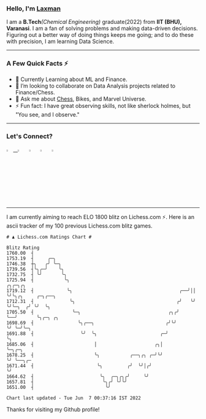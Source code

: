   ### Hello, I'm [Laxman](https://laxman-lakhan.github.io)

I am a **B.Tech**_(Chemical Engineering)_ graduate(2022) from **IIT (BHU), Varanasi**. I am a fan of solving problems and making data-driven decisions. Figuring out a better way of doing things keeps me going; and to do these with precision, I am learning Data Science. 

---

### A Few Quick Facts ⚡️

- 🧐 Currently Learning about ML and Finance.
- 👯 I’m looking to collaborate on Data Analysis projects related to Finance/Chess.
- 💬 Ask me about [Chess](https://lichess.org/@/YourKingIsInDanger), Bikes, and Marvel Universe.
- ⚡️ Fun fact: I have great observing skills, not like sherlock holmes, but "You see, and I observe."

---

### Let's Connect?

<a href="mailto:laxmansingh.lakhan@gmail.com"> <img src="https://img.icons8.com/fluent/48/000000/gmail.png" width="3.5%"/> &nbsp;
[<img src="https://img.icons8.com/color/48/000000/linkedin.png" width="3.5%"/>](https://www.linkedin.com/in/laxman-lakhan/)  &nbsp;
[<img src="https://img.icons8.com/fluent/48/000000/facebook-new.png" width="3.5%"/>](https://www.facebook.com/s.laxmanlakhan/)  &nbsp;
[<img src="https://img.icons8.com/fluent/48/000000/instagram-new.png" width="3.5%"/>](https://www.instagram.com/laxman.lakhan/)  &nbsp;
[<img src="https://img.icons8.com/color/48/000000/twitter.png" width="3.5%"/>](https://twitter.com/laxman__lakhan)  &nbsp;

 ---
  
I am currently aiming to reach ELO 1800 blitz on Lichess.com ⚡. Here is an ascii tracker of my 100 previous Lichess.com blitz games.

  ```
  # ♟︎ Lichess.com Ratings Chart #
  
  Blitz Rating
 1760.00  ┤
 1753.19  ┤     ╭─╮
 1746.38  ┼╮   ╭╯ ╰─╮
 1739.56  ┤╰╮╭─╯    ╰╮
 1732.75  ┤ ╰╯       ╰╮
 1725.94  ┤           ╰╮                                           ╭╮╭─╮╭╮
 1719.12  ┤            ╰╮                                       ╭──╯││ ╰╯╰╮╭╮     ╭─╮╭──╮
 1712.31  ┤             ╰╮                                     ╭╯   ╰╯    ╰╯╰─╮  ╭╯ ╰╯  ╰╮
 1705.50  ┤              ╰─╮                                ╭╮╭╯              ╰──╯       ╰╮╭─╮ ╭╮
 1698.69  ┤                ╰╮╭──╮                          ╭╯╰╯                           ╰╯ ╰─╯╰─╮
 1691.88  ┤                 ╰╯  ╰╮                       ╭─╯                                      ╰╮
 1685.06  ┤                      │                     ╭╮│                                         ╰─╮╭─╮
 1678.25  ┤                      ╰╮           ╭──╮╭╮ ╭─╯╰╯                                           ╰╯ ╰──╮╭─
 1671.44  ┤                       ╰╮         ╭╯  ╰╯│╭╯                                                     ╰╯
 1664.62  ┤                        ╰╮  ╭─╮╭╮╭╯     ╰╯
 1657.81  ┤                         ╰╮╭╯ ╰╯╰╯
 1651.00  ┤                          ╰╯

Chart last updated - Tue Jun  7 00:37:16 IST 2022  
  ```
  
  
Thanks for visiting my Github profile!
